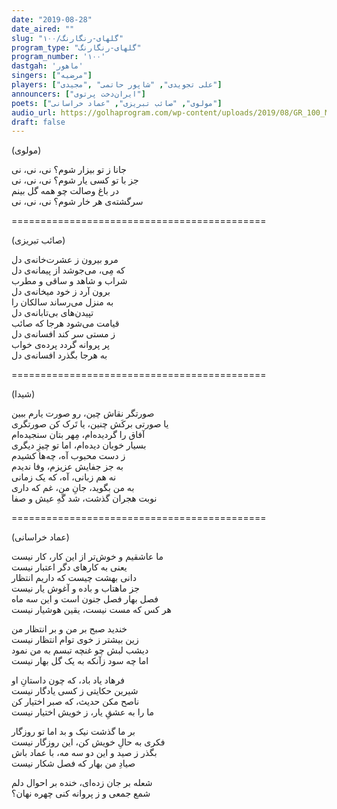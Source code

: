 ```yaml
---
date: "2019-08-28"
date_aired: ""
slug: "گلهای-رنگارنگ/۱۰۰"
program_type: "گلهای-رنگارنگ"
program_number: '۱۰۰'
dastgah: 'ماهور'
singers: ["مرضیه"]
players: ["علی تجویدی", "شاپور حاتمی" ,"مجیدی"]
announcers: ["ایران‌دخت پرتوی"]
poets: ["مولوی", "صائب تبریزی", "عماد خراسانی"]
audio_url: https://golhaprogram.com/wp-content/uploads/2019/08/GR_100_Marzieh_Tajvidi.mp3
draft: false
---
```



(مولوی)  

جانا ز تو بیزار شوم؟ نی، نی، نی  
جز با تو کسی یار شوم؟ نی، نی، نی  
در باغ وصالت چو همه گل بینم  
سرگشته‌ی هر خار شوم؟ نی، نی، نی  

============================================

(صائب تبریزی)  

مرو بیرون ز عشرت‌خانه‌ی دل  
که مِی، می‌جوشد از پیمانه‌ی دل  
شراب و شاهد و ساقی و مطرب  
برون آرد ز خود میخانه‌ی دل  
به منزل می‌رساند سالکان را  
تپیدن‌های بی‌تابانه‌ی دل  
قیامت می‌شود هرجا كه صائب  
ز مستی سر کند افسانه‌ی دل  
پر پروانه گردد پرده‌ی خواب  
به هرجا بگذرد افسانه‌ی دل  

============================================

(شیدا)  

صورتگر نقاش چین، رو صورت یارم ببین  
یا صورتی برکَش چنین، یا تَرک کن صورتگری  
آفاق را گردیده‌ام، مِهر بتان سنجیده‌ام  
بسیار خوبان دیده‌ام، اما تو چیزِ دیگری  
ز دست محبوب آه، چه‌ها کشیدم  
به جز جفایش عزیزم، وفا ندیدم  
نه هم زبانی، آه، که یک زمانی  
به من بگوید، جانِ من، غم که داری  
نوبت هجران گذشت، شد گَهِ عیش و صفا  

============================================

(عماد خراسانی)  

ما عاشقیم و خوش‌تر از این کار، کار نیست  
یعنی به کارهای دگر اعتبار نیست  
دانی بهشت چیست که داریم انتظار  
جز ماهتاب و باده و آغوش یار نیست  
فصل بهار فصل جنون است و این سه ماه  
هر کس كه مست نیست، یقین هوشیار نیست  

خندید صبح بر من و بر انتظار من  
زین بیشتر ز خوی توام انتظار نیست  
دیشب لبش چو غنچه تبسم به من نمود  
اما چه سود زآنکه به یک گل بهار نیست  

فرهاد یاد باد، که چون داستانِ او  
شیرین حکایتی ز کسی یادگار نیست  
ناصح مکن حدیث، که صبر اختیار کن  
ما را به عشقِ یار، ز خویش اختیار نیست  

بر ما گذشت نیک و بد اما تو روزگار  
فکری به حالِ خویش کن، این روزگار نیست  
بگذر ز صید و این دو سه مه، با عماد باش  
صیادِ من بهار که فصل شکار نیست  

شعله بر جان زده‌ای، خنده بر احوال دلم  
شمع جمعی و ز پروانه کنی چهره نهان؟  
